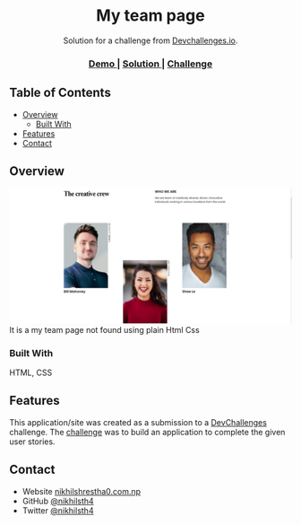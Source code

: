 <!-- Please update value in the {}  -->

<h1 align="center">My team page</h1>

<div align="center">
   Solution for a challenge from  <a href="http://devchallenges.io" target="_blank">Devchallenges.io</a>.
</div>

<div align="center">
  <h3>
    <a href="https://my-team-page-d.netlify.app/">
      Demo
    </a>
    <span> | </span>
    <a href="https://github.com/nikhilsth4/devchallenges-team-page">
      Solution
    </a>
    <span> | </span>
    <a href="https://devchallenges.io/challenges/wBunSb7FPrIepJZAg0sY">
      Challenge
    </a>
  </h3>
</div>

<!-- TABLE OF CONTENTS -->

## Table of Contents

- [Overview](#overview)
  - [Built With](#built-with)
- [Features](#features)
- [Contact](#contact)

<!-- OVERVIEW -->

## Overview

![screenshot](./screenshot.jpg)
It is a my team page not found using plain Html Css

### Built With

HTML, CSS

## Features


This application/site was created as a submission to a [DevChallenges](https://devchallenges.io/challenges) challenge. The [challenge](https://devchallenges.io/challenges/wBunSb7FPrIepJZAg0sY) was to build an application to complete the given user stories.


## Contact

- Website [nikhilshrestha0.com.np](https://nikhilshrestha0.com.np)
- GitHub [@nikhilsth4](https://github.com/nikhilsth4)
- Twitter [@nikhilsth4](https://twitter.com/your-nikhilsth4)
